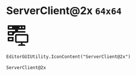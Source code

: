 # ServerClient@2x `64x64`
<img src="/img/ServerClient@2x.png" width=64 height=64>

``` CSharp
EditorGUIUtility.IconContent("ServerClient@2x")
```
```
ServerClient@2x
```
